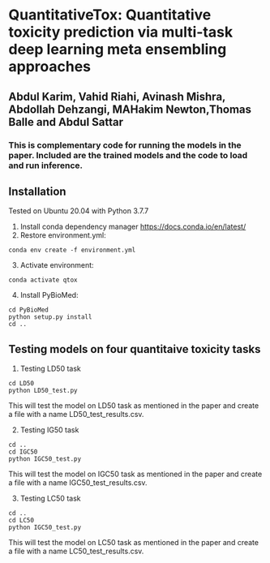 # QuantitativeTox: Quantitative toxicity prediction via multi-task deep learning meta ensembling approaches

## Abdul Karim, Vahid Riahi, Avinash Mishra, Abdollah Dehzangi, MAHakim Newton,Thomas Balle and Abdul Sattar
### This is complementary code for running the models in the paper. Included are the trained models and the code to load and run inference.

## Installation

Tested on Ubuntu 20.04 with Python 3.7.7

1. Install conda dependency manager https://docs.conda.io/en/latest/ 
2. Restore environment.yml:
```
conda env create -f environment.yml 
```
3. Activate environment: 
```
conda activate qtox
```
4. Install PyBioMed:
```
cd PyBioMed
python setup.py install
cd ..
```


## Testing models on four quantitaive toxicity tasks

1. Testing LD50 task
```
cd LD50
python LD50_test.py
```
This will test the model on LD50 task as mentioned in the paper and create a file with a name LD50_test_results.csv.

2. Testing IG50 task
```
cd ..
cd IGC50
python IGC50_test.py
```
This will test the model on IGC50 task as mentioned in the paper and create a file with a name IGC50_test_results.csv.

3. Testing LC50 task
```
cd ..
cd LC50
python IGC50_test.py
```
This will test the model on LC50 task as mentioned in the paper and create a file with a name LC50_test_results.csv.
